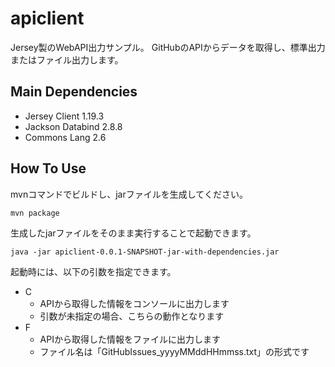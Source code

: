 # apiclient
Jersey製のWebAPI出力サンプル。
GitHubのAPIからデータを取得し、標準出力またはファイル出力します。

## Main Dependencies
- Jersey Client 1.19.3
- Jackson Databind 2.8.8
- Commons Lang 2.6

## How To Use
mvnコマンドでビルドし、jarファイルを生成してください。

    mvn package

生成したjarファイルをそのまま実行することで起動できます。

    java -jar apiclient-0.0.1-SNAPSHOT-jar-with-dependencies.jar

起動時には、以下の引数を指定できます。
- C
  - APIから取得した情報をコンソールに出力します
  - 引数が未指定の場合、こちらの動作となります
- F
  - APIから取得した情報をファイルに出力します
  - ファイル名は「GitHubIssues_yyyyMMddHHmmss.txt」の形式です